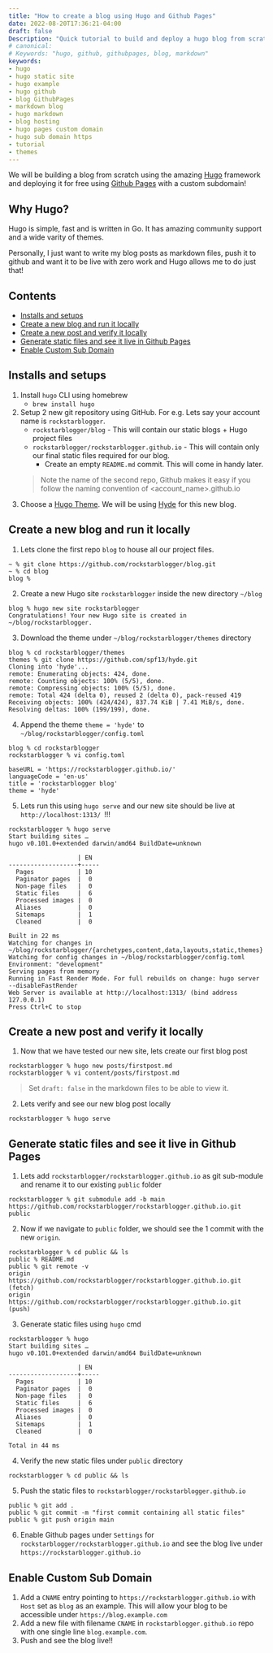 ```yaml
---
title: "How to create a blog using Hugo and Github Pages"
date: 2022-08-20T17:36:21-04:00
draft: false
Description: "Quick tutorial to build and deploy a hugo blog from scratch and host it for free using Github Pages"
# canonical: 
# Keywords: "hugo, github, githubpages, blog, markdown"
keywords:
- hugo
- hugo static site
- hugo example
- hugo github
- blog GithubPages
- markdown blog
- hugo markdown
- blog hosting
- hugo pages custom domain
- hugo sub domain https
- tutorial
- themes
---
```


We will be building a blog from scratch using the amazing [Hugo](https://gohugo.io/) framework and deploying it for free using [Github Pages](https://pages.github.com/) with a custom subdomain!

## Why Hugo?
Hugo is simple, fast and is written in Go. It has amazing community support and a wide varity of themes. 

Personally, I just want to write my blog posts as markdown files, push it to github and want it to be live with zero work and Hugo allows me to do just that!

## Contents
- [Installs and setups](#installs-and-setups) 
- [Create a new blog and run it locally](#create-a-new-blog-and-run-it-locally)
- [Create a new post and verify it locally](#create-a-new-post-and-verify-it-locally)
- [Generate static files and see it live in Github Pages](#generate-static-files-and-see-it-live-in-github-pages)
- [Enable Custom Sub Domain](#enable-custom-sub-domain)
## Installs and setups 

1. Install `hugo` CLI using homebrew
    -  `brew install hugo`
2. Setup 2 new git repository using GitHub. For e.g. Lets say your account name is `rockstarblogger`. 
    - `rockstarblogger/blog` - This will contain our static blogs + Hugo project files
    - `rockstarblogger/rockstarblogger.github.io` - This will contain only our final static files required for our blog. 
        - Create an empty `README.md` commit. This will come in handy later.
    > Note the name of the second repo, Github makes it easy if you follow the naming convention of <account_name>.github.io
3. Choose a [Hugo Theme](https://themes.gohugo.io/). We will be using [Hyde](https://themes.gohugo.io/themes/hyde/) for this new blog.

## Create a new blog and run it locally

1. Lets clone the first repo `blog` to house all our project files. 
```
~ % git clone https://github.com/rockstarblogger/blog.git
~ % cd blog
blog %  
```

2. Create a new Hugo site `rockstarblogger` inside the new directory `~/blog`
```
blog % hugo new site rockstarblogger
Congratulations! Your new Hugo site is created in ~/blog/rockstarblogger.
```
3. Download the theme under `~/blog/rockstarblogger/themes` directory
```
blog % cd rockstarblogger/themes
themes % git clone https://github.com/spf13/hyde.git
Cloning into 'hyde'...
remote: Enumerating objects: 424, done.
remote: Counting objects: 100% (5/5), done.
remote: Compressing objects: 100% (5/5), done.
remote: Total 424 (delta 0), reused 2 (delta 0), pack-reused 419
Receiving objects: 100% (424/424), 837.74 KiB | 7.41 MiB/s, done.
Resolving deltas: 100% (199/199), done.
```

4. Append the theme `theme = 'hyde'` to `~/blog/rockstarblogger/config.toml`
```
blog % cd rockstarblogger
rockstarblogger % vi config.toml

baseURL = 'https://rockstarblogger.github.io/'
languageCode = 'en-us'
title = 'rockstarblogger blog'
theme = 'hyde'
``` 
5. Lets run this using `hugo serve` and our new site should be live at `http://localhost:1313/ `!!!
```
rockstarblogger % hugo serve
Start building sites … 
hugo v0.101.0+extended darwin/amd64 BuildDate=unknown

                   | EN  
-------------------+-----
  Pages            | 10  
  Paginator pages  |  0  
  Non-page files   |  0  
  Static files     |  6  
  Processed images |  0  
  Aliases          |  0  
  Sitemaps         |  1  
  Cleaned          |  0  

Built in 22 ms
Watching for changes in ~/blog/rockstarblogger/{archetypes,content,data,layouts,static,themes}
Watching for config changes in ~/blog/rockstarblogger/config.toml
Environment: "development"
Serving pages from memory
Running in Fast Render Mode. For full rebuilds on change: hugo server --disableFastRender
Web Server is available at http://localhost:1313/ (bind address 127.0.0.1)
Press Ctrl+C to stop
```

## Create a new post and verify it locally

1. Now that we have tested our new site, lets create our first blog post
```
rockstarblogger % hugo new posts/firstpost.md
rockstarblogger % vi content/posts/firstpost.md
``` 
> Set `draft: false` in the markdown files to be able to view it.

2. Lets verify and see our new blog post locally
```
rockstarblogger % hugo serve
``` 

## Generate static files and see it live in Github Pages

1. Lets add `rockstarblogger/rockstarblogger.github.io` as git sub-module and rename it to our existing `public` folder
```
rockstarblogger % git submodule add -b main https://github.com/rockstarblogger/rockstarblogger.github.io.git public
```
2. Now if we navigate to `public` folder, we should see the 1 commit with the new `origin`.
```
rockstarblogger % cd public && ls
public % README.md
public % git remote -v 
origin  https://github.com/rockstarblogger/rockstarblogger.github.io.git (fetch)
origin  https://github.com/rockstarblogger/rockstarblogger.github.io.git (push)
```
3. Generate static files using `hugo` cmd
```
rockstarblogger % hugo
Start building sites … 
hugo v0.101.0+extended darwin/amd64 BuildDate=unknown

                   | EN  
-------------------+-----
  Pages            | 10  
  Paginator pages  |  0  
  Non-page files   |  0  
  Static files     |  6  
  Processed images |  0  
  Aliases          |  0  
  Sitemaps         |  1  
  Cleaned          |  0  

Total in 44 ms
```
4. Verify the new static files under `public` directory
```
rockstarblogger % cd public && ls
```
5. Push the static files to `rockstarblogger/rockstarblogger.github.io` 
```
public % git add .
public % git commit -m "first commit containing all static files"
public % git push origin main
```
6. Enable Github pages under `Settings` for `rockstarblogger/rockstarblogger.github.io` and see the blog live under `https://rockstarblogger.github.io`

## Enable Custom Sub Domain

1. Add a `CNAME` entry pointing to `https://rockstarblogger.github.io` with `Host` set as `blog` as an example. This will allow your blog to be accessible under `https://blog.example.com`
2. Add a new file with filename `CNAME` in `rockstarblogger.github.io` repo with one single line `blog.example.com`.
3. Push and see the blog live!!